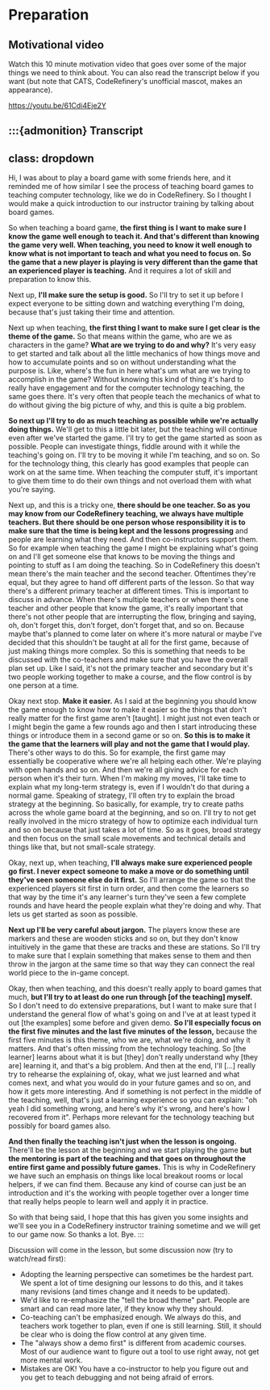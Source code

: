 # Preparation

## Motivational video

Watch this 10 minute motivation video that goes over some of the major
things we need to think about.  You can also read the transcript below
if you want (but note that CATS, CodeRefinery's unofficial mascot,
makes an appearance).

<https://youtu.be/61Cdi4Eje2Y>


:::{admonition} Transcript
---
class: dropdown
---
Hi, I was about to play a board game with some friends here, and it
reminded me of how similar I see the process of teaching board games
to teaching computer technology, like we do in CodeRefinery. So I
thought I would make a quick introduction to our instructor training
by talking about board games.

So when teaching a board game, **the first thing is I want to make sure
I know the game well enough to teach it. And that's different than
knowing the game very well. When teaching, you need to know it well
enough to know what is not important to teach and what you need to
focus on. So the game that a new player is playing is very different
than the game that an experienced player is teaching.** And it requires
a lot of skill and preparation to know this.

Next up, **I'll make sure the setup is good.** So I'll try to set it
up before I expect everyone to be sitting down and watching everything
I'm doing, because that's just taking their time and attention.

Next up when teaching, **the first thing I want to make sure I get
clear is the theme of the game.** So that means within the game, who
are we as characters in the game?  **What are we trying to do and
why?** It's very easy to get started and talk about all the little
mechanics of how things move and how to accumulate points and so on
without understanding what the purpose is.  Like, where's the fun in
here what's um what are we trying to accomplish in the game?  Without
knowing this kind of thing it's hard to really have engagement and for
the computer technology teaching, the same goes there. It's very often
that people teach the mechanics of what to do without giving the big
picture of why, and this is quite a big problem.

**So next up I'll try to do as much teaching as possible while we're
actually doing things.**  We'll get to this a little bit later, but the
teaching will continue even after we've started the game. I'll try to
get the game started as soon as possible. People can investigate
things, fiddle around with it while the teaching's going on. I'll try
to be moving it while I'm teaching, and so on. So for the technology
thing, this clearly has good examples that people can work on at the
same time. When teaching the computer stuff, it's important to give
them time to do their own things and not overload them with what
you're saying.

Next up, and this is a tricky one, **there should be one
teacher.  So as you may know from our CodeRefinery teaching, we always
have multiple teachers.  But there should be one person whose
responsibility it is to make sure that the time is being kept and the
lessons progressing** and people are learning what they need. And then
co-instructors support them. So for example when teaching the game I
might be explaining what's going on and I'll get someone else that
knows to be moving the things and pointing to stuff as I am doing the
teaching. So in CodeRefinery this doesn't mean there's the main
teacher and the second teacher.  Oftentimes they're equal, but they
agree to hand off different parts of the lesson.  So that way there's
a different primary teacher at different times.  This is important to
discuss in advance.  When there's multiple teachers or when there's
one teacher and other people that know the game, it's really important
that there's not other people that are interrupting the flow, bringing
and saying, oh, don't forget this, don't forget, don't forget that,
and so on.  Because maybe that's planned to come later on where it's
more natural or maybe I've decided that this shouldn't be taught at
all for the first game, because of just making things more complex.
So this is something that needs to be discussed with the co-teachers
and make sure that you have the overall plan set up. Like I said, it's
not the primary teacher and secondary but it's two people working
together to make a course, and the flow control is by one person at a
time.

Okay next stop. **Make it easier.**  As I said at the beginning you
should know the game enough to know how to make it easier so the
things that don't really matter for the first game aren't [taught].
I might just not even teach or I might begin the game a few rounds ago
and then I start introducing these things or introduce them in a
second game or so on. **So this is to make it the game that the learners
will play and not the game that I would play.**  There's other ways to
do this. So for example, the first game may essentially be cooperative
where we're all helping each other. We're playing with open hands and
so on. And then we're all giving advice for each person when it's
their turn. When I'm making my moves, I'll take time to explain what
my long-term strategy is, even if I wouldn't do that during a normal
game.  Speaking of strategy, I'll often try to explain the broad
strategy at the beginning.  So basically, for example, try to create
paths across the whole game board at the beginning, and so on. I'll
try to not get really involved in the micro strategy of how to
optimize each individual turn and so on because that just takes a lot
of time. So as it goes, broad strategy and then focus on the small
scale movements and technical details and things like that, but not
small-scale strategy.

Okay, next up, when teaching, **I'll always make sure experienced people
go first.  I never expect someone to make a move or do something until
they've seen someone else do it first.**  So I'll arrange the game so
that the experienced players sit first in turn order, and then come
the learners so that way by the time it's any learner's turn they've
seen a few complete rounds and have heard the people explain what
they're doing and why.  That lets us get started as soon as possible.

**Next up I'll be very careful about jargon.**  The players know these are
markers and these are wooden sticks and so on, but they don't know
intuitively in the game that these are tracks and these are
stations. So I'll try to make sure that I explain something that makes
sense to them and then throw in the jargon at the same time so that
way they can connect the real world piece to the in-game
concept.

Okay, then when teaching, and this doesn't really apply to
board games that much, **but I'll try to at least do one run through [of
the teaching] myself.** So I don't need to do extensive preparations,
but I want to make sure that I understand the general flow of what's
going on and I've at at least typed it out [the examples] some before
and given demo. **So I'll especially focus on the first five minutes and
the last five minutes of the lesson,** because the first five minutes is
this theme, who we are, what we're doing, and why it matters. And
that's often missing from the technology teaching. So [the learner]
learns about what it is but [they] don't really understand why [they
are] learning it, and that's a big problem. And then at the end, I'll
[...]  really try to rehearse the explaining of, okay, what we just
learned and what comes next, and what you would do in your future
games and so on, and how it gets more interesting.  And if something
is not perfect in the middle of the teaching, well, that's just a
learning experience so you can explain: "oh yeah I did something
wrong, and here's why it's wrong, and here's how I recovered from it".
Perhaps more relevant for the technology teaching but possibly for
board games also.

**And then finally the teaching isn't just when the lesson is ongoing.**
There'll be the lesson at the beginning and we start playing the game
**but the mentoring is part of the teaching and that goes on throughout
the entire first game and possibly future games.**  This is why in
CodeRefinery we have such an emphasis on things like local breakout
rooms or local helpers, if we can find them.  Because any kind of
course can just be an introduction and it's the working with people
together over a longer time that really helps people to learn
well and apply it in practice.

So with that being said, I hope that this has given you some insights
and we'll see you in a CodeRefinery instructor training sometime and
we will get to our game now. So thanks a lot. Bye.
:::

Discussion will come in the lesson, but some discussion now (try to
watch/read first):

* Adopting the learning perspective can sometimes be the hardest
  part.  We spent a lot of time designing our lessons to do this, and
  it takes many revisions (and times change and it needs to be
  updated).
* We'd like to re-emphasize the "tell the broad theme" part.  People
  are smart and can read more later, if they know why they should.
* Co-teaching can't be emphasized enough.  We always do this, and
  teachers work together to plan, even if one is still learning.
  Still, it should be clear who is doing the flow control at any given
  time.
* The "always show a demo first" is different from academic courses.
  Most of our audience want to figure out a tool to use right away,
  not get more mental work.
* Mistakes are OK!  You have a co-instructor to help you figure out
  and you get to teach debugging and not being afraid of errors.
